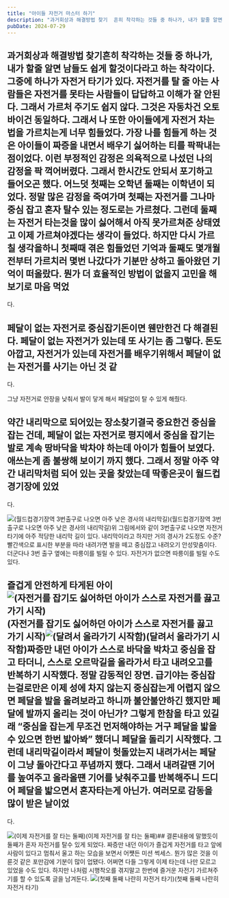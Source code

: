 ```yaml
---
title: "아이들 자전거 마스터 하기"
description: "과거회상과 해결방법 찾기  흔히 착각하는 것들 중 하나가, 내가 할줄 알면 남들도 쉽게 할것이다라고 하는 착각이다. 그중에 하나가 자전거 타기가 있다. 자전거를 탈 줄 아는 사람들은 자전거를 못타는 사람들이 답답하고 이해가 잘 안된다. 그래서 가르처 주기도 쉽지 않다. 그것은 자동차건..."
pubDate: 2024-07-29
---
```


## 과거회상과 해결방법 찾기흔히 착각하는 것들 중 하나가, 내가 할줄 알면 남들도 쉽게 할것이다라고 하는 착각이다. 그중에 하나가 자전거 타기가 있다. 자전거를 탈 줄 아는 사람들은 자전거를 못타는 사람들이 답답하고 이해가 잘 안된다. 그래서 가르처 주기도 쉽지 않다. 그것은 자동차건 오토바이건 동일하다. 그래서 나 또한 아이들에게 자전거 차는 법을 가르치는게 너무 힘들었다. 가장 나를 힘들게 하는 것은 아이들이 짜증을 내면서 배우기 싫어하는 티를 팍팍내는 점이었다. 이런 부정적인 감정은 의욕적으로 나섰던 나의 감정을 팍 꺽어버렸다. 그래서 한시간도 안되서 포기하고 들어오곤 했다. 어느덧 첫째는 오학년 둘째는 이학년이 되었다. 정말 많은 감정을 죽여가며 첫째는 자전거를 그나마 중심 잡고 혼자 탈수 있는 정도로는 가르쳤다. 그런데 둘째는 자전거 타는것을 많이 싫어해서 아직 못가르쳐준 상태였고 이제 가르쳐야겠다는 생각이 들었다. 하지만 다시 가르칠 생각을하니 첫째때 겪은 힘들었던 기억과 둘째도 몇개월 전부터 가르치러 몇번 나갔다가 기분만 상하고 돌아왔던 기억이 떠올랐다. 뭔가 더 효율적인 방법이 없을지 고민을 해보기로 마음 먹었

다.

## 페달이 없는 자전거로 중심잡기돈이면 웬만한건 다 해결된다. 페달이 없는 자전거가 있는데 또 사기는 좀 그렇다. 돈도 아깝고, 자전거가 있는데 자전거를 배우기위해서 페달이 없는 자전거를 사기는 아닌 것 같

다.

그냥 자전거로 안장을 낮춰서 발이 닿게 해서 페달없이 탈 수 있게 해줬다.

## 약간 내리막으로 되어있는 장소찾기결국 중요한건 중심을 잡는 건데, 페달이 없는 자전거로 평지에서 중심을 잡기는 발로 계속 땅바닥을 박차야 하는데 아이가 힘들어 보였다. 애쓰는게 좀 불쌍해 보이기 까지 했다. 그래서 정말 아주 약간 내리막처럼 되어 있는 곳을 찾았는데 딱좋은곳이 월드컵 경기장에 있었

다.

![(월드컵경기장역 3번출구로 나오면 아주 낮은 경사의 내리막길)](/content/images/2024/07/DraggedImage-1-1.png)(월드컵경기장역 3번출구로 나오면 아주 낮은 경사의 내리막길)위 그림에서와 같이 3번출구로 나오면 자전거 타기에 아주 적당한 내리막 길이 있다. 내리막이라고 하지만 거의 경사가 2도정도 수준? 빨간색으로 표시한 부분을 따라 내려가면 발을 떼고 중심잡고 내려오기 안성맞춤이다. 더군다나 3번 출구 옆에는 따릉이를 빌릴 수 있다. 자전거가 없으면 따릉이를 빌릴 수도 있다.

## 즐겁게 안전하게 타게된 아이![(자전거를 잡기도 싫어하던 아이가 스스로 자전거를 끓고 가기 시작)](/content/images/2024/07/DraggedImage-2-1.png)(자전거를 잡기도 싫어하던 아이가 스스로 자전거를 끓고 가기 시작)![(달려서 올라가기 시작함)](/content/images/2024/07/DraggedImage-3-1.png)(달려서 올라가기 시작함)짜증만 내던 아이가 스스로 바닥을 박차고 중심을 잡고 타더니, 스스로 오르막길을 올라가서 타고 내려오고를 반복하기 시작했다. 정말 감동적인 장면. 급기야는 중심잡는걸로만은 이제 성에 차지 않는지 중심잡는게 어렵지 않으면 페달을 발을 올려보라고 하니까 불안불안하긴 했지만 페달에 발까지 올리는 것이 아닌가? 그렇게 한참을 타고 있길래 “중심을 잡는게 무조건 먼저해야하는 거구 페달을 밟을 수 있으면 한번 밟아봐” 했더니 페달을 돌리기 시작했다. 그런데 내리막길이라서 페달이 헛돌았는지 내려가서는 페달이 그냥 돌아간다고 푸념까지 했다. 그래서 내려갈땐 기어를 높여주고 올라올떈 기어를 낮춰주고를 반복해주니 드디어 페달을 밟으면서 혼자타는게 아닌가. 여러모로 감동을 많이 받은 날이었

다.

![(이제 자전거를 잘 타는 둘째)](/content/images/2024/07/DraggedImage-4-1.png)(이제 자전거를 잘 타는 둘째)## 결론내용에 말했듯이 둘째가 혼자 자전거를 탈수 있게 되었다. 짜증만 내던 아이가 즐겁게 자전거를 타고 앞에 사람이 있다고 멈춰서 울고 하는 모습을 보면서 어쩃든 미션 썩세스. 뭔가 많은 것을 이룬것 같은 포만감에 기분이 많이 업됐다. 어쩌면 다들 그렇게 이제 타는데 나만 모르고 있었을 수도 있다. 하지만 나처럼 시행착오를 겪지말고 한번에 즐거운 자전기 가르쳐주기를 할 수 있도록 글을 남겨둔다.
![(첫째 둘째 나란히 자전거 타기)](/content/images/2024/07/DraggedImage-5-1.png)(첫째 둘째 나란히 자전거 타기)
